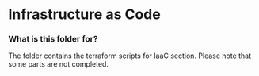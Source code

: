 # Infrastructure as Code #

### What is this folder for? ###
The folder contains the terraform scripts for IaaC section. Please note that some parts are not completed.

